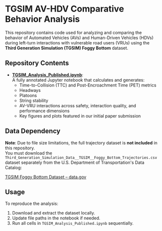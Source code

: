 # TGSIM AV-HDV Comparative Behavior Analysis

This repository contains code used for analyzing and comparing the behavior of Automated Vehicles (AVs) and Human-Driven Vehicles (HDVs) during left-turn interactions with vulnerable road users (VRUs) using the **Third Generation Simulation (TGSIM) Foggy Bottom** dataset.

## Repository Contents

- **[TGSIM_Analysis_Published.ipynb](./TGSIM_Analysis_Published.ipynb)**:  
  A fully annotated Jupyter notebook that calculates and generates:
  - Time-to-Collision (TTC) and Post-Encroachment Time (PET) metrics
  - Headways 
  - Platoons
  - String stability
  - AV-VRU interactions across safety, interaction quality, and performance dimensions
  - Key figures and plots featured in our initial paper submission

## Data Dependency

**Note**: Due to file size limitations, the full trajectory dataset is **not included** in this repository.  
You must download the `Third_Generation_Simulation_Data__TGSIM__Foggy_Bottom_Trajectories.csv` dataset separately from the U.S. Department of Transportation's Data Catalog:

[TGSIM Foggy Bottom Dataset – data.gov](https://catalog.data.gov/dataset/third-generation-simulation-data-tgsim-foggy-bottom-trajectories)

## Usage

To reproduce the analysis:
1. Download and extract the dataset locally.
2. Update file paths in the notebook if needed.
3. Run all cells in `TGSIM_Analysis_Published.ipynb` sequentially.
